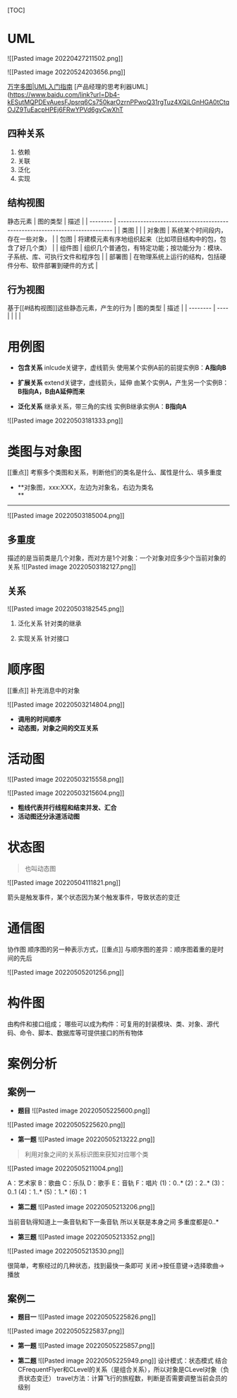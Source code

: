 [TOC]

# UML
![[Pasted image 20220427211502.png]]

![[Pasted image 20220524203656.png]]

 [万字多图|UML入门指南](https://www.baidu.com/link?url=yhGvxDkSe0utlDiFF0fkh27q5XDQ-GfkUYmVFwYe-ShSlmkukUFEUhlSXkcP5KPXtTjS3gdZN9_83Ap_bYiOMzxSa_MwTZJhVFXUJ19W79W&wd=&eqid=ad109381000295dd0000000662694251)
[产品经理的思考利器UML](https://www.baidu.com/link?url=Db4-kESutMQPDEvAuesFJpsrq6Cs750karOzrnPPwoQ31rgTuz4XQiLGnHGA0tCtqOJZ9TuEacpHPEj6FRwYPVd6gvCwXhT

## 四种关系
1. 依赖
2. 关联
3. 泛化
4. 实现

## 结构视图

静态元素
| 图的类型 | 描述                                                                         |
| -------- | ---------------------------------------------------------------------------- |
| 类图     |                                                                              |
| 对象图   | 系统某个时间段内，存在一些对象，                                             |
| 包图     | 将建模元素有序地组织起来（比如项目结构中的包，包含了好几个类）               |
| 组件图   | 组织几个普通包，有特定功能；按功能分为：模块、子系统、库、可执行文件和程序包 |
| 部署图         | 在物理系统上运行的结构，包括硬件分布、软件部署到硬件的方式                                                                             |

## 行为视图
基于[[#结构视图]]这些静态元素，产生的行为
| 图的类型 | 描述 |
| -------- | ---- |
|          |      |


# 用例图
* **包含关系**
inlcude关键字，虚线箭头
使用某个实例A前的前提实例B：**A指向B**

* **扩展关系**
extend关键字，虚线箭头，延伸
由某个实例A，产生另一个实例B：**B指向A，B由A延伸而来**

* **泛化关系**
继承关系，带三角的实线
实例B继承实例A：**B指向A**

![[Pasted image 20220503181333.png]]


# 类图与对象图
[[重点]] 考察多个类图和关系，判断他们的类名是什么、属性是什么、填多重度

* **对象图，xxx:XXX，左边为对象名，右边为类名                             
                                                                                                                                                                                                                                                                                                                                                                                                                                                                                                                                                                                                                                                                                                                                                                                                                                                                                                                                                                                                                                                                                                                                                                                                                                                                                                                                                                                                                                                                                                                                                                                                                                                                                                                                                                                                                                                                                                                                                                                                                                                                                                                                                                                                                                                                                                                                                                                                                                                                                                                                                                                                                                                                                                                                                                                                                                                                                                                                                                                                                                                                                                                                                                                                                                                                                                                                                                                               **
* ****

![[Pasted image 20220503185004.png]]

## 多重度
描述的是当前类是几个对象，而对方是1个对象：一个对象对应多少个当前对象的关系
![[Pasted image 20220503182127.png]]

## 关系
![[Pasted image 20220503182545.png]]

1. 泛化关系
针对类的继承

2. 实现关系
针对接口

# 顺序图
[[重点]] 补充消息中的对象

![[Pasted image 20220503214804.png]]

* **调用的时间顺序**
* **动态图，对象之间的交互关系**

# 活动图
![[Pasted image 20220503215558.png]]

![[Pasted image 20220503215604.png]]

* **粗线代表并行线程和结束并发、汇合**
* **活动图还分泳道活动图**

# 状态图
> 也叫动态图

![[Pasted image 20220504111821.png]]

箭头是触发事件，某个状态因为某个触发事件，导致状态的变迁


# 通信图
协作图
顺序图的另一种表示方式，[[重点]] 与顺序图的差异：顺序图着重的是时间的先后

![[Pasted image 20220505201256.png]]

#  构件图
由构件和接口组成；
哪些可以成为构件：可复用的封装模块、类、对象、源代码、命令、脚本、数据库等可提供接口的所有物体

# 案例分析

## 案例一

* **题目**
![[Pasted image 20220505225600.png]]

![[Pasted image 20220505225620.png]]

* **第一题**
![[Pasted image 20220505213222.png]]
> 利用对象之间的关系标识图来获知对应哪个类

![[Pasted image 20220505211004.png]]

A：艺术家
B：歌曲
C：乐队
D：歌手
E：音轨
F：唱片
(1)：0..*
(2)：2..*
(3)：0..1
(4)：1..*
(5)：1..*
(6)：1

* **第二题**
![[Pasted image 20220505213206.png]]

当前音轨得知道上一条音轨和下一条音轨
所以关联是本身之间
多重度都是0..*

* **第三题**
![[Pasted image 20220505213352.png]]

![[Pasted image 20220505213530.png]]

很简单，考察经过的几种状态，找到最快一条即可
关闭->按任意键->选择歌曲->播放



## 案例二
* **题目一**
![[Pasted image 20220505225826.png]]

![[Pasted image 20220505225837.png]]

* **第一题**
![[Pasted image 20220505225857.png]]

* **第二题**
![[Pasted image 20220505225949.png]]
设计模式：状态模式
结合CFrequentFlyer和CLevel的关系（是组合关系），所以对象是CLevel对象（负责状态变迁）
travel方法：计算飞行的旅程数，判断是否需要调整当前会员的级别